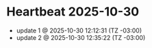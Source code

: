 # Heartbeat 2025-10-30
- update 1 @ 2025-10-30 12:12:31 (TZ -03:00)
- update 2 @ 2025-10-30 12:35:22 (TZ -03:00)
